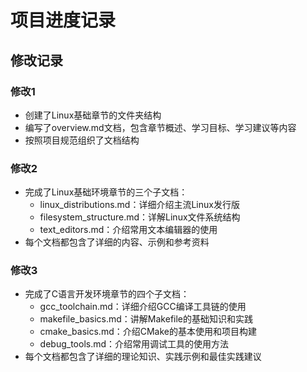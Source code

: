 # 项目进度记录

## 修改记录

### 修改1
- 创建了Linux基础章节的文件夹结构
- 编写了overview.md文档，包含章节概述、学习目标、学习建议等内容
- 按照项目规范组织了文档结构

### 修改2
- 完成了Linux基础环境章节的三个子文档：
  - linux_distributions.md：详细介绍主流Linux发行版
  - filesystem_structure.md：详解Linux文件系统结构
  - text_editors.md：介绍常用文本编辑器的使用
- 每个文档都包含了详细的内容、示例和参考资料

### 修改3
- 完成了C语言开发环境章节的四个子文档：
  - gcc_toolchain.md：详细介绍GCC编译工具链的使用
  - makefile_basics.md：讲解Makefile的基础知识和实践
  - cmake_basics.md：介绍CMake的基本使用和项目构建
  - debug_tools.md：介绍常用调试工具的使用方法
- 每个文档都包含了详细的理论知识、实践示例和最佳实践建议



